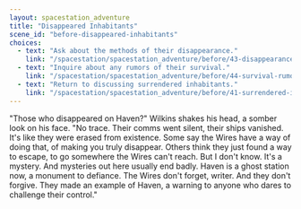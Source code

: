 ```yaml
---
layout: spacestation_adventure
title: "Disappeared Inhabitants"
scene_id: "before-disappeared-inhabitants"
choices:
  - text: "Ask about the methods of their disappearance."
    link: "/spacestation/spacestation_adventure/before/43-disappearance-methods"
  - text: "Inquire about any rumors of their survival."
    link: "/spacestation/spacestation_adventure/before/44-survival-rumors"
  - text: "Return to discussing surrendered inhabitants."
    link: "/spacestation/spacestation_adventure/before/41-surrendered-inhabitants"
---
```


"Those who disappeared on Haven?" Wilkins shakes his head, a somber look on his face. "No trace. Their comms went silent, their ships vanished. It's like they were erased from existence. Some say the Wires have a way of doing that, of making you truly disappear. Others think they just found a way to escape, to go somewhere the Wires can't reach. But I don't know. It's a mystery. And mysteries out here usually end badly. Haven is a ghost station now, a monument to defiance. The Wires don't forget, writer. And they don't forgive. They made an example of Haven, a warning to anyone who dares to challenge their control."
